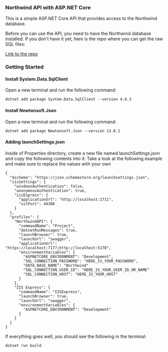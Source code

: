 ### Northwind API with ASP.NET Core

This is a simple ASP.NET Core API that provides access to the Northwind database.

Before you can use the API, you need to have the Northwind database installed. If you don't have it yet, here is the repo where you can get the raw SQL files:

[Link to the repo](https://github.com/Microsoft/sql-server-samples/tree/master/samples/databases/northwind-pubs)

### Getting Started

#### Install System.Data.SqlClient

Open a new terminal and run the following command:

```
dotnet add package System.Data.SqlClient --version 4.8.3
```

#### Install Newtonsoft.Json

Open a new terminal and run the following command:

```
dotnet add package Newtonsoft.Json --version 13.0.1
```
#### Adding launchSettings.json

Inside of Properties directory, create a new file named launchSettings.json and copy the following contents into it:
Take a look at the following example and make sure to replace the values with your own

```
{
  "$schema": "https://json.schemastore.org/launchsettings.json",
  "iisSettings": {
    "windowsAuthentication": false,
    "anonymousAuthentication": true,
    "iisExpress": {
      "applicationUrl": "http://localhost:1711",
      "sslPort": 44306
    }
  },
  "profiles": {
    "NorthwindAPI": {
      "commandName": "Project",
      "dotnetRunMessages": true,
      "launchBrowser": true,
      "launchUrl": "swagger",
      "applicationUrl": "https://localhost:7177;http://localhost:5178",
      "environmentVariables": {
        "ASPNETCORE_ENVIRONMENT": "Development",
        "SQL_CONNECTION_PASSWORD": "HERE_IS_YOUR_PASSWORD",
        "DATA_BASE_NAME": "Northwind"
        "SQL_CONNECTION_USER_ID": "HERE_IS_YOUR_USER_ID_OR_NAME"
        "SQL_CONNECTION_HOST": "HERE_IS_YOUR_HOST"
      }
    },
    "IIS Express": {
      "commandName": "IISExpress",
      "launchBrowser": true,
      "launchUrl": "swagger",
      "environmentVariables": {
        "ASPNETCORE_ENVIRONMENT": "Development"
      }
    }
  }
}
```
If everything goes well, you should see the following in the terminal:
```
dotnet run build
